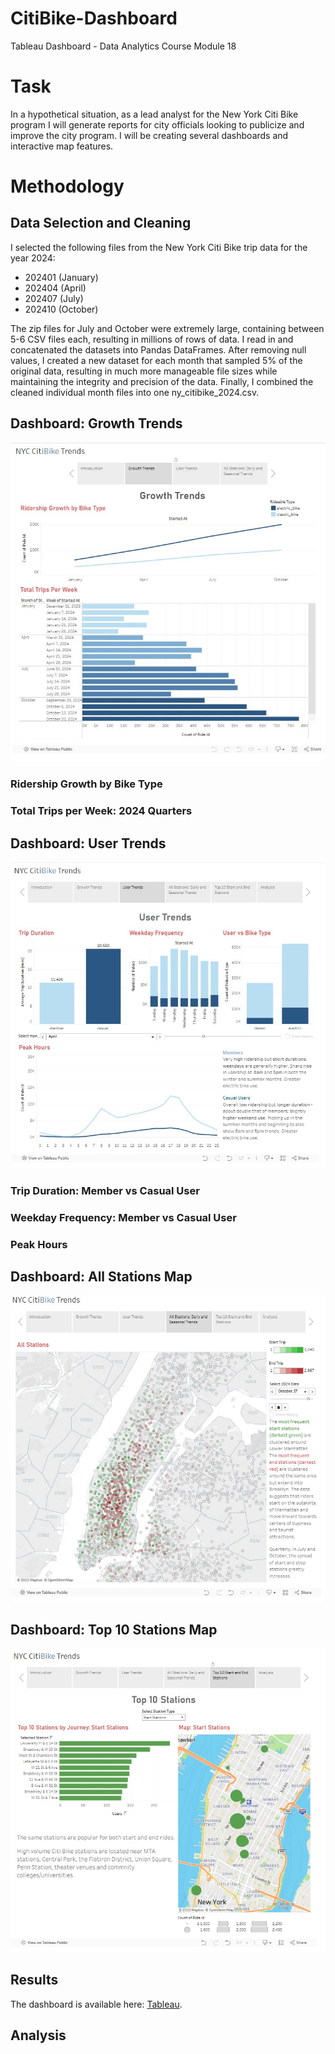 # CitiBike-Dashboard
Tableau Dashboard - Data Analytics Course Module 18

# Task
In a hypothetical situation, as a lead analyst for the New York Citi Bike program I will generate reports for city officials looking to publicize and improve the city program. I will be creating several dashboards and interactive map features.

# Methodology
## Data Selection and Cleaning

I selected the following files from the New York Citi Bike trip data for the year 2024:
 - 202401 (January)
 - 202404 (April)
 - 202407 (July)
 - 202410 (October)

The zip files for July and October were extremely large, containing between 5-6 CSV files each, resulting in millions of rows of data. I read in and concatenated the datasets into Pandas DataFrames. After removing null values, I created a new dataset for each month that sampled 5% of the original data, resulting in much more manageable file sizes while maintaining the integrity and precision of the data. Finally, I combined the cleaned individual month files into one ny_citibike_2024.csv.

## Dashboard: Growth Trends

![Growth_Trends](Images/growth_trends.jpg)

### Ridership Growth by Bike Type
### Total Trips per Week: 2024 Quarters

## Dashboard: User Trends

![User Trends](Images/user_trends.jpg)

### Trip Duration: Member vs Casual User
### Weekday Frequency: Member vs Casual User
### Peak Hours

## Dashboard: All Stations Map

![All stations map](Images/map.jpg)

## Dashboard: Top 10 Stations Map

![Growth_Trends](Images/top10_map.jpg)

## Results

The dashboard is available here: [Tableau](https://public.tableau.com/views/citibike_analysis_17392480645700/Story1?:language=en-US&publish=yes&:sid=&:redirect=auth&:display_count=n&:origin=viz_share_link).

## Analysis

